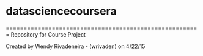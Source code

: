 # datasciencecoursera
=======================================================
Repository for Course Project

Created by Wendy Rivadeneira - (wrivaden) on 4/22/15




